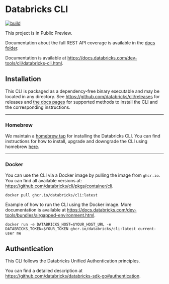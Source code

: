 # Databricks CLI

[![build](https://github.com/databricks/cli/workflows/build/badge.svg?branch=main)](https://github.com/databricks/cli/actions?query=workflow%3Abuild+branch%3Amain)

This project is in Public Preview.

Documentation about the full REST API coverage is available in the [docs folder](docs/commands.md).

Documentation is available at https://docs.databricks.com/dev-tools/cli/databricks-cli.html.

## Installation

This CLI is packaged as a dependency-free binary executable and may be located in any directory.
See https://github.com/databricks/cli/releases for releases and
[the docs pages](https://docs.databricks.com/en/dev-tools/cli/install.html) for supported methods to install the CLI and the corresponding instructions.

------
### Homebrew

We maintain a [homebrew tap](https://github.com/databricks/homebrew-tap) for installing the Databricks CLI. You can find instructions for how to install, upgrade and downgrade the CLI using homebrew [here](https://github.com/databricks/homebrew-tap/blob/main/README.md).

------
### Docker
You can use the CLI via a Docker image by pulling the image from `ghcr.io`. You can find all available versions
at: https://github.com/databricks/cli/pkgs/container/cli.
```
docker pull ghcr.io/databricks/cli:latest
```

Example of how to run the CLI using the Docker image. More documentation is available at https://docs.databricks.com/dev-tools/bundles/airgapped-environment.html.
```
docker run -e DATABRICKS_HOST=$YOUR_HOST_URL -e DATABRICKS_TOKEN=$YOUR_TOKEN ghcr.io/databricks/cli:latest current-user me
```

## Authentication

This CLI follows the Databricks Unified Authentication principles.

You can find a detailed description at https://github.com/databricks/databricks-sdk-go#authentication.

